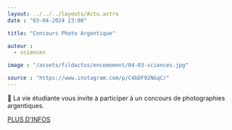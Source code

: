 ```yaml
---
layout: ../../../layouts/Actu.astro
date : "03-04-2024 23:00"

title: "Concours Photo Argentique"

auteur :
  - sciences

image : "/assets/fildactus/encemoment/04-03-sciences.jpg"

source : "https://www.instagram.com/p/C4bDF92NGqC/"
---
```


📸 La vie étudiante vous invite à participer à un concours de photographies argentiques.

[PLUS D'INFOS](https://sciences.sorbonne-universite.fr/evenements/concours-photo-etudiant)